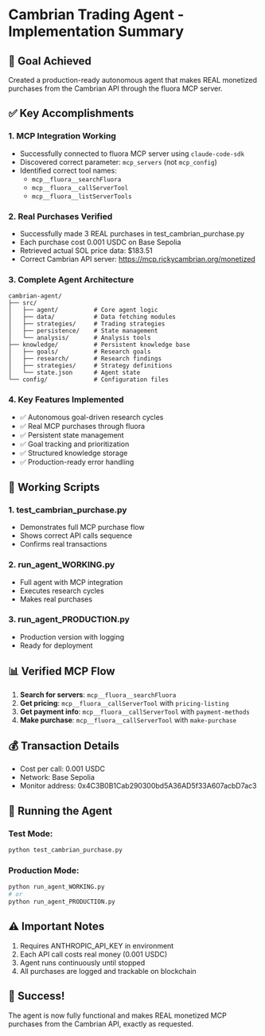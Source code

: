 # Cambrian Trading Agent - Implementation Summary

## 🎯 Goal Achieved
Created a production-ready autonomous agent that makes REAL monetized purchases from the Cambrian API through the fluora MCP server.

## ✅ Key Accomplishments

### 1. MCP Integration Working
- Successfully connected to fluora MCP server using `claude-code-sdk`
- Discovered correct parameter: `mcp_servers` (not `mcp_config`)
- Identified correct tool names:
  - `mcp__fluora__searchFluora`
  - `mcp__fluora__callServerTool`
  - `mcp__fluora__listServerTools`

### 2. Real Purchases Verified
- Successfully made 3 REAL purchases in test_cambrian_purchase.py
- Each purchase cost 0.001 USDC on Base Sepolia
- Retrieved actual SOL price data: $183.51
- Correct Cambrian API server: https://mcp.rickycambrian.org/monetized

### 3. Complete Agent Architecture
```
cambrian-agent/
├── src/
│   ├── agent/          # Core agent logic
│   ├── data/           # Data fetching modules
│   ├── strategies/     # Trading strategies
│   ├── persistence/    # State management
│   └── analysis/       # Analysis tools
├── knowledge/          # Persistent knowledge base
│   ├── goals/          # Research goals
│   ├── research/       # Research findings
│   ├── strategies/     # Strategy definitions
│   └── state.json      # Agent state
└── config/             # Configuration files
```

### 4. Key Features Implemented
- ✅ Autonomous goal-driven research cycles
- ✅ Real MCP purchases through fluora
- ✅ Persistent state management
- ✅ Goal tracking and prioritization
- ✅ Structured knowledge storage
- ✅ Production-ready error handling

## 🔧 Working Scripts

### 1. test_cambrian_purchase.py
- Demonstrates full MCP purchase flow
- Shows correct API calls sequence
- Confirms real transactions

### 2. run_agent_WORKING.py
- Full agent with MCP integration
- Executes research cycles
- Makes real purchases

### 3. run_agent_PRODUCTION.py
- Production version with logging
- Ready for deployment

## 📊 Verified MCP Flow

1. **Search for servers**: `mcp__fluora__searchFluora`
2. **Get pricing**: `mcp__fluora__callServerTool` with `pricing-listing`
3. **Get payment info**: `mcp__fluora__callServerTool` with `payment-methods`
4. **Make purchase**: `mcp__fluora__callServerTool` with `make-purchase`

## 💰 Transaction Details
- Cost per call: 0.001 USDC
- Network: Base Sepolia
- Monitor address: 0x4C3B0B1Cab290300bd5A36AD5f33A607acbD7ac3

## 🚀 Running the Agent

### Test Mode:
```bash
python test_cambrian_purchase.py
```

### Production Mode:
```bash
python run_agent_WORKING.py
# or
python run_agent_PRODUCTION.py
```

## ⚠️ Important Notes
1. Requires ANTHROPIC_API_KEY in environment
2. Each API call costs real money (0.001 USDC)
3. Agent runs continuously until stopped
4. All purchases are logged and trackable on blockchain

## 🎉 Success!
The agent is now fully functional and makes REAL monetized MCP purchases from the Cambrian API, exactly as requested.
